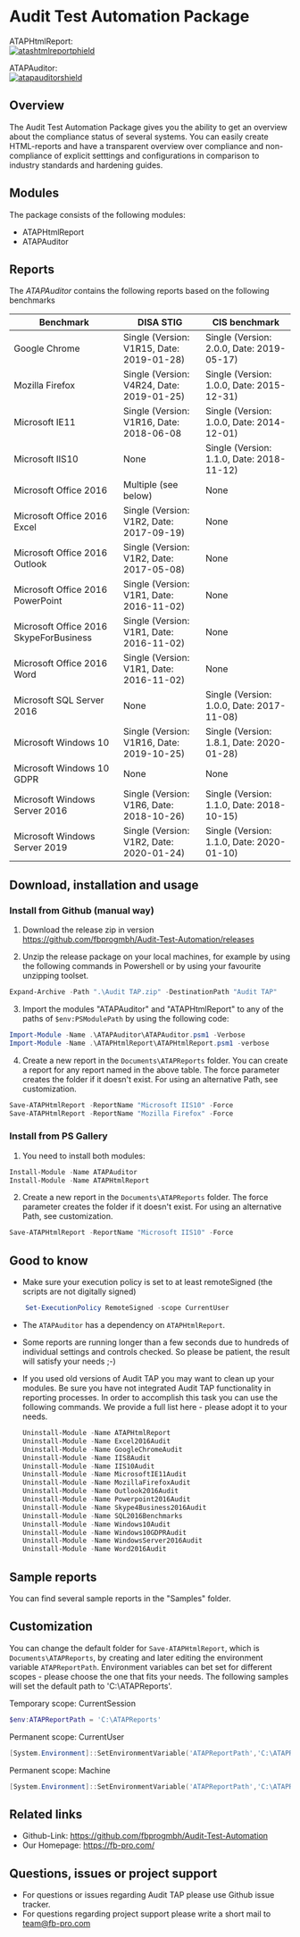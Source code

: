 # Audit Test Automation Package

ATAPHtmlReport:\
[![atashtmlreportphield](https://img.shields.io/powershellgallery/v/ATAPHtmlReport)](https://www.powershellgallery.com/packages/ATAPHtmlReport)

ATAPAuditor:\
[![atapauditorshield](https://img.shields.io/powershellgallery/v/ATAPAuditor)](https://www.powershellgallery.com/packages/ATAPAuditor)

## Overview

The Audit Test Automation Package gives you the ability to get an overview about the compliance
status of several systems. You can easily create HTML-reports and have a transparent overview over
compliance and non-compliance of explicit setttings and configurations in comparison to industry
standards and hardening guides. 

## Modules

The package consists of the following modules:

* ATAPHtmlReport
* ATAPAuditor

## Reports

The *ATAPAuditor* contains the following reports based on the following benchmarks

Benchmark | DISA STIG | CIS benchmark
------------ | ------------- | -------------
Google Chrome | Single (Version: V1R15, Date: 2019-01-28) | Single (Version: 2.0.0, Date: 2019-05-17)
Mozilla Firefox | Single (Version: V4R24, Date: 2019-01-25) | Single (Version: 1.0.0, Date: 2015-12-31)
Microsoft IE11 | Single (Version: V1R16, Date: 2018-06-08 | Single (Version: 1.0.0, Date: 2014-12-01)
Microsoft IIS10 | None | Single (Version: 1.1.0, Date: 2018-11-12)
Microsoft Office 2016 | Multiple (see below) | None
Microsoft Office 2016 Excel | Single (Version: V1R2, Date: 2017-09-19) | None
Microsoft Office 2016 Outlook | Single (Version: V1R2, Date: 2017-05-08) | None
Microsoft Office 2016 PowerPoint | Single (Version: V1R1, Date: 2016-11-02) | None
Microsoft Office 2016 SkypeForBusiness | Single (Version: V1R1, Date: 2016-11-02) | None
Microsoft Office 2016 Word | Single (Version: V1R1, Date: 2016-11-02) | None
Microsoft SQL Server 2016 | None | Single (Version: 1.0.0, Date: 2017-11-08)
Microsoft Windows 10 | Single (Version: V1R16, Date: 2019-10-25) | Single (Version: 1.8.1, Date: 2020-01-28)
Microsoft Windows 10 GDPR | None | None
Microsoft Windows Server 2016 | Single (Version: V1R6, Date: 2018-10-26) | Single (Version: 1.1.0, Date: 2018-10-15)
Microsoft Windows Server 2019 | Single (Version: V1R2, Date: 2020-01-24) | Single (Version: 1.1.0, Date: 2020-01-10)


## Download, installation and usage

### Install from Github (manual way)

1. Download the release zip in version https://github.com/fbprogmbh/Audit-Test-Automation/releases

2. Unzip  the release package on your local machines, for example by using the following commands in Powershell or by using your favourite unzipping toolset.
```Powershell
Expand-Archive -Path ".\Audit TAP.zip" -DestinationPath "Audit TAP"
```

3. Import the modules "ATAPAuditor" and "ATAPHtmlReport" to any of the paths of `$env:PSModulePath` by using the following code:
```Powershell
Import-Module -Name .\ATAPAuditor\ATAPAuditor.psm1 -Verbose
Import-Module -Name .\ATAPHtmlReport\ATAPHtmlReport.psm1 -verbose
```

4. Create a new report in the `Documents\ATAPReports` folder. You can create a report for any report named in the above table.
The force parameter creates the folder if it doesn't exist. For using an alternative Path, see customization.

```Powershell
Save-ATAPHtmlReport -ReportName "Microsoft IIS10" -Force
Save-ATAPHtmlReport -ReportName "Mozilla Firefox" -Force
```

### Install from PS Gallery

1. You need to install both modules:
```Powershell
Install-Module -Name ATAPAuditor
Install-Module -Name ATAPHtmlReport
```
2. Create a new report in the `Documents\ATAPReports` folder. The force parameter creates the folder if it doesn't exist. For using an alternative Path, see customization.

```Powershell
Save-ATAPHtmlReport -ReportName "Microsoft IIS10" -Force
```
## Good to know

* Make sure your execution policy is set to at least remoteSigned (the scripts are not digitally signed)

```powershell
	Set-ExecutionPolicy RemoteSigned -scope CurrentUser
```

* The `ATAPAuditor` has a dependency on `ATAPHtmlReport`.

* Some reports are running longer than a few seconds due to hundreds of individual settings and controls checked. So please be patient, the result will satisfy your needs ;-)
 
* If you used old versions of Audit TAP you may want to clean up your modules. Be sure you have not integrated Audit TAP functionality in reporting processes. In order to accomplish this task you can use the following commands. We provide a full list here - please adopt it to your needs.

	```Powershell
	Uninstall-Module -Name ATAPHtmlReport
	Uninstall-Module -Name Excel2016Audit
	Uninstall-Module -Name GoogleChromeAudit
	Uninstall-Module -Name IIS8Audit
	Uninstall-Module -Name IIS10Audit
	Uninstall-Module -Name MicrosoftIE11Audit
	Uninstall-Module -Name MozillaFirefoxAudit
	Uninstall-Module -Name Outlook2016Audit
	Uninstall-Module -Name Powerpoint2016Audit
	Uninstall-Module -Name Skype4Business2016Audit
	Uninstall-Module -Name SQL2016Benchmarks
	Uninstall-Module -Name Windows10Audit
	Uninstall-Module -Name Windows10GDPRAudit
	Uninstall-Module -Name WindowsServer2016Audit
	Uninstall-Module -Name Word2016Audit
	```
## Sample reports

You can find several sample reports in the "Samples" folder.

## Customization

You can change the default folder for `Save-ATAPHtmlReport`, which is `Documents\ATAPReports`, by creating and later editing the environment variable `ATAPReportPath`. 
Environment variables can bet set for different scopes - please choose the one that fits your needs. The following samples will set the default path to 'C:\ATAPReports'.

Temporary scope: CurrentSession
```Powershell
$env:ATAPReportPath = 'C:\ATAPReports'
```

Permanent scope: CurrentUser
```Powershell
[System.Environment]::SetEnvironmentVariable('ATAPReportPath','C:\ATAPReports',[System.EnvironmentVariableTarget]::User)
```
Permanent scope: Machine
```Powershell
[System.Environment]::SetEnvironmentVariable('ATAPReportPath','C:\ATAPReports',[System.EnvironmentVariableTarget]::Machine)
```

 ## Related links

* Github-Link: https://github.com/fbprogmbh/Audit-Test-Automation
* Our Homepage: https://fb-pro.com/

 ## Questions, issues or project support

*  For questions or issues regarding Audit TAP please use Github issue tracker.
*  For questions regarding project support please write a short mail to team@fb-pro.com 